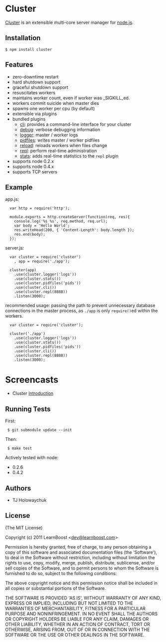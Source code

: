 
# Cluster

 [Cluster](http://learnboost.github.com/cluster) is an extensible multi-core server manager for [node.js](http://nodejs.org).

## Installation

    $ npm install cluster

## Features

  - zero-downtime restart
  - hard shutdown support
  - graceful shutdown support
  - resuscitates workers
  - maintains worker count, even if worker was _SIGKILL_ed.
  - workers commit suicide when master dies 
  - spawns one worker per cpu (by default)
  - extensible via plugins
  - bundled plugins
    - [cli](http://learnboost.github.com/cluster/docs/cli.html): provides a command-line interface for your cluster
    - [debug](http://learnboost.github.com/cluster/docs/debug.html): verbose debugging information
    - [logger](http://learnboost.github.com/cluster/docs/logger.html): master / worker logs
    - [pidfiles](http://learnboost.github.com/cluster/docs/pidfiles.html): writes master / worker pidfiles
    - [reload](http://learnboost.github.com/cluster/docs/reload.html): reloads workers when files change
    - [repl](http://learnboost.github.com/cluster/docs/repl.html): perform real-time administration
    - [stats](http://learnboost.github.com/cluster/docs/stats.html): adds real-time statistics to the `repl` plugin
  - supports node 0.2.x
  - supports node 0.4.x
  - supports TCP servers

## Example

app.js:

      var http = require('http');

      module.exports = http.createServer(function(req, res){
        console.log('%s %s', req.method, req.url);
        var body = 'Hello World';
        res.writeHead(200, { 'Content-Length': body.length });
        res.end(body);
      });

server.js:

      var cluster = require('cluster')
        , app = require('./app');
      
      cluster(app)
        .use(cluster.logger('logs'))
        .use(cluster.stats())
        .use(cluster.pidfiles('pids'))
        .use(cluster.cli())
        .use(cluster.repl(8888))
        .listen(3000);

recommended usage: passing the path to prevent unnecessary database connections in the master process, as `./app` is only `require()`ed within the workers.

      var cluster = require('cluster');
      
      cluster('./app')
        .use(cluster.logger('logs'))
        .use(cluster.stats())
        .use(cluster.pidfiles('pids'))
        .use(cluster.cli())
        .use(cluster.repl(8888))
        .listen(3000);

# Screencasts

  - Cluster [Introduction](http://screenr.com/X8v)

## Running Tests

First:

     $ git submodule update --init

Then:

     $ make test

Actively tested with node:

  - 0.2.6
  - 0.4.2

## Authors

  * TJ Holowaychuk

## License 

(The MIT License)

Copyright (c) 2011 LearnBoost &lt;dev@learnboost.com&gt;

Permission is hereby granted, free of charge, to any person obtaining
a copy of this software and associated documentation files (the
'Software'), to deal in the Software without restriction, including
without limitation the rights to use, copy, modify, merge, publish,
distribute, sublicense, and/or sell copies of the Software, and to
permit persons to whom the Software is furnished to do so, subject to
the following conditions:

The above copyright notice and this permission notice shall be
included in all copies or substantial portions of the Software.

THE SOFTWARE IS PROVIDED 'AS IS', WITHOUT WARRANTY OF ANY KIND,
EXPRESS OR IMPLIED, INCLUDING BUT NOT LIMITED TO THE WARRANTIES OF
MERCHANTABILITY, FITNESS FOR A PARTICULAR PURPOSE AND NONINFRINGEMENT.
IN NO EVENT SHALL THE AUTHORS OR COPYRIGHT HOLDERS BE LIABLE FOR ANY
CLAIM, DAMAGES OR OTHER LIABILITY, WHETHER IN AN ACTION OF CONTRACT,
TORT OR OTHERWISE, ARISING FROM, OUT OF OR IN CONNECTION WITH THE
SOFTWARE OR THE USE OR OTHER DEALINGS IN THE SOFTWARE.